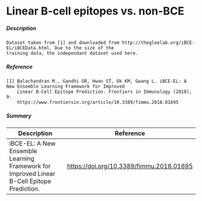 # Linear B-cell epitopes vs. non-BCE

##### Description

    Dataset taken from [1] and downloaded from http://thegleelab.org/iBCE-EL/iBCEData.html. Due to the size of the
    training data, the independant dataset used here. 

##### Reference

    [1] Balachandran M., Gandhi GR, Hwan ST, Ok KM, Gwang L. iBCE-EL: A New Ensemble Learning Framework for Improved 
        Linear B-Cell Epitope Prediction. Frontiers in Immunology (2018), 9: 
        https://www.frontiersin.org/article/10.3389/fimmu.2018.01695
    
##### Summary
 
| Description                                                               | Reference                         |
|---------------------------------------------------------------------------|-----------------------------------|
| iBCE-EL: A New Ensemble Learning Framework for Improved Linear B-Cell Epitope Prediction. | https://doi.org/10.3389/fimmu.2018.01695 |
     